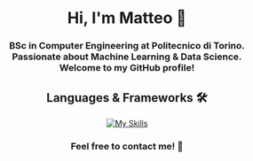 <h1 align="center">
Hi, I'm Matteo 👋
</h1>

<h3 align="center">BSc in Computer Engineering at Politecnico di Torino.<br>
Passionate about Machine Learning & Data Science.<br>
Welcome to my GitHub profile!
</h3>

<h2 align="center">
Languages & Frameworks 🛠 
</h2>
<div align="center">

[![My Skills](https://skillicons.dev/icons?i=py,pytorch,sklearn,c,cpp,sql,java,js)](https://skillicons.dev)


<h3 align="center">
Feel free to contact me! 🚀
</h3>

</p>
</div>
